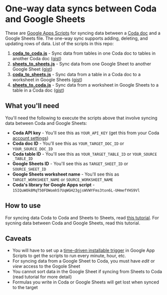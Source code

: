 # One-way data syncs between Coda and Google Sheets
These are [Google Apps Scripts](https://developers.google.com/apps-script/overview) for syncing data between a [Coda doc](www.coda.io) and a Google Sheets file. The one-way sync supports adding, deleting, and updating rows of data. List of the scripts in this repo:
1. [**coda_to_coda.js**](https://github.com/albertc44/coda-google-apps-script/blob/master/coda_to_coda.js) - Sync data from tables in one Coda doc to tables in another Coda doc ([gist](https://gist.github.com/albertc44/c3d5ebc2a9ec00a28e561ea8e64fc0c5))
2. [**sheets_to_sheets.js**](https://github.com/albertc44/coda-google-apps-script/blob/master/sheets_to_sheets.js) - Sync data from one Google Sheet to another Google Sheet ([gist](https://gist.github.com/albertc44/bbae27144db5f1f75b76794d6622b3f9))
3. [**coda_to_sheets.js**](https://github.com/albertc44/coda-google-apps-script/blob/master/coda_to_sheets.js) - Sync data from a table in a Coda doc to a worksheet in Google Sheets ([gist](https://gist.github.com/albertc44/ec44e1aae95730b827e6b58a7ec9a317))
4. [**sheets_to_coda.js**](https://github.com/albertc44/coda-google-apps-script/blob/master/sheets_to_coda.js) - Sync data from a worksheet in Google Sheets to a table in a Coda doc ([gist](https://gist.github.com/albertc44/5fd208938870390fae6a92856e2309f3))

## What you'll need
You'll need the following to execute the scripts above that involve syncing data between Coda and Google Sheets:
* **Coda API key** - You'll see this as `YOUR_API_KEY` (get this from your Coda [account settings](https://coda.io/account))
* **Coda doc ID** - You'll see this as `YOUR_TARGET_DOC_ID` or `YOUR_SOURCE_DOC_ID`
* **Coda table ID** - You'll see this as `YOUR_TARGET_TABLE_ID` or `YOUR_SOURCE _TABLE_ID`
* **Google Sheets ID** - You'll see this as `TARGET_SHEET_ID` or `SOURCE_SHEET_ID`
* **Google Sheets worksheet name** - You'll see this as `TARGET_WORKSHEET_NAME` or `SOURCE_WORKSHEET_NAME`
* **Coda's library for Google Apps script** - `15IQuWOk8MqT50FDWomh57UqWGH23gjsWVWYFms3ton6L-UHmefYHS9Vl`

## How to use
For syncing data Coda to Coda and Sheets to Sheets, read [this tutorial](https://coda.io/@atc/how-to-sync-data-between-coda-docs-and-google-sheets-using-googl). 
For sycning data between Coda and Google Sheets, read this tutorial.

## Caveats
* You will have to set up a [time-driven installable trigger](https://developers.google.com/apps-script/guides/triggers/installable) in Google App Scripts to get the scripts to run every minute, hour, etc.
* For syncing data from a Google Sheet to Coda, you must have *edit* or *view* access to the Gogole Sheet
* You cannot sort data in the Google Sheet if syncing from Sheets to Coda (read tutorial for more detail)
* Formulas you write in Coda or Google Sheets will get lost when synced to the target

